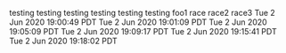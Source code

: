 testing
testing
testing
testing
testing
testing
foo1
race
race2
race3
Tue 2 Jun 2020 19:00:49 PDT
Tue 2 Jun 2020 19:01:09 PDT
Tue 2 Jun 2020 19:05:09 PDT
Tue 2 Jun 2020 19:09:17 PDT
Tue 2 Jun 2020 19:15:41 PDT
Tue 2 Jun 2020 19:18:02 PDT
